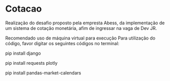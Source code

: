 # Cotacao
Realização do desafio proposto pela empresta Abess, da implementação de um sistema de cotação monetária, afim de ingressar na vaga de Dev JR.

Recomendado uso de máquina virtual para execução
Para utilização do código, favor digitar os seguintes códigos no terminal:

pip install django

pip install requests plotly

pip install pandas-market-calendars

